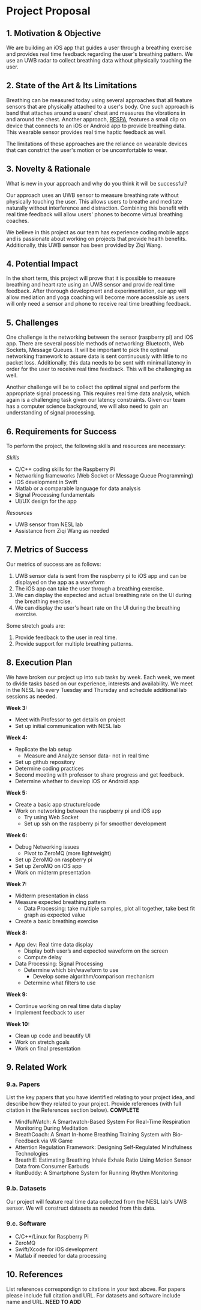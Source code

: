 # Project Proposal

## 1. Motivation & Objective

We are building an iOS app that guides a user through a breathing exercise and provides real time feedback regarding the user's breathing pattern. We use an UWB radar to collect breathing data without physically touching the user.

## 2. State of the Art & Its Limitations

Breathing can be measured today using several approaches that all feature sensors that are physically attached to a user's body. One such approach is band that attaches around a users' chest and measures the vibrations in and around the chest. Another approach, [RESPA](https://www.zansors.com/respa), features a small clip on device that connects to an iOS or Android app to provide breathing data. This wearable sensor provides real time haptic feedback as well.

The limitations of these approaches are the reliance on wearable devices that can constrict the user's motion or be uncomfortable to wear.

## 3. Novelty & Rationale

What is new in your approach and why do you think it will be successful?

Our approach uses an UWB sensor to measure breathing rate without physically touching the user. This allows users to breathe and meditate naturally without interference and distraction. Combining this benefit with real time feedback will allow users' phones to become virtual breathing coaches. 

We believe in this project as our team has experience coding mobile apps and is passionate about working on projects that provide health benefits. Additionally, this UWB sensor has been provided by Ziqi Wang.

## 4. Potential Impact

In the short term, this project will prove that it is possible to measure breathing and heart rate using an UWB sensor and provide real time feedback. After thorough development and experimentation, our app will allow mediation and yoga coaching will become more accessible as users will only need a sensor and phone to receive real time breathing feedback.

## 5. Challenges

One challenge is the networking between the sensor (raspberry pi) and iOS app. There are several possible methods of networking: Bluetooth, Web Sockets, Message Queues. It will be important to pick the optimal networking framework to assure data is sent continuously with little to no packet loss. Additionally, this data needs to be sent with minimal latency in order for the user to receive real time feedback. This will be challenging as well.

Another challenge will be to collect the optimal signal and perform the appropriate signal processing. This requires real time data analysis, which again is a challenging task given our latency constraints. Given our team has a computer science background, we will also need to gain an understanding of signal processing.

## 6. Requirements for Success

To perform the project, the following skills and resources are necessary:

*Skills*
* C/C++ coding skills for the Raspberry Pi
* Networking frameworks (Web Socket or Message Queue Programming)
* iOS development in Swift
* Matlab or a comparable language for data analysis
* Signal Processing fundamentals
* UI/UX design for the app

*Resources*
* UWB sensor from NESL lab
* Assistance from Ziqi Wang as needed

## 7. Metrics of Success

Our metrics of success are as follows:
1. UWB sensor data is sent from the raspberry pi to iOS app and can be displayed on the app as a waveform
2. The iOS app can take the user through a breathing exercise.
3. We can display the expected and actual breathing rate on the UI during the breathing exercise.
4. We can display the user's heart rate on the UI during the breathing exercise.

Some stretch goals are:
1. Provide feedback to the user in real time.
2. Provide support for multiple breathing patterns.

## 8. Execution Plan

We have broken our project up into sub tasks by week. Each week, we meet to divide tasks based on our experience, interests and availability. We meet in the NESL lab every Tuesday and Thursday and schedule additional lab sessions as needed.

**Week 3:** 
* Meet with Professor to get details on project
* Set up initial communication with NESL lab

**Week 4:** 
* Replicate the lab setup
    * Measure and Analyze sensor data- not in real time 
* Set up github repository
* Determine coding practices
* Second meeting with professor to share progress and get feedback.
* Determine whether to develop iOS or Android app

**Week 5:** 
* Create a basic app structure/code
* Work on networking between the raspberry pi and iOS app
    * Try using Web Socket
    * Set up ssh on the raspberry pi for smoother development

**Week 6:** 
* Debug Networking issues
    * Pivot to ZeroMQ (more lightweight)
* Set up ZeroMQ on raspberry pi
* Set up ZeroMQ on iOS app
* Work on midterm presentation

**Week 7:** 
* Midterm presentation in class
* Measure expected breathing pattern
    * Data Processing: take multiple samples, plot all together, take best fit graph as expected value
* Create a basic breathing exercise

**Week 8:** 
* App dev: Real time data display
    * Display both user’s and expected waveform on the screen
    * Compute delay
* Data Processing: Signal Processing
    * Determine which bin/waveform to use
        * Develop some algorithm/comparison mechanism
    * Determine what filters to use

**Week 9:** 
* Continue working on real time data display
* Implement feedback to user

**Week 10:** 
* Clean up code and beautify UI
* Work on stretch goals
* Work on final presentation

## 9. Related Work

### 9.a. Papers

List the key papers that you have identified relating to your project idea, and describe how they related to your project. Provide references (with full citation in the References section below).
**COMPLETE**

* MindfulWatch: A Smartwatch-Based System For Real-Time Respiration Monitoring During Meditation
* BreathCoach: A Smart In-home Breathing Training System with Bio-Feedback via VR Game
* Attention Regulation Framework: Designing Self-Regulated Mindfulness Technologies
* BreathIE: Estimating Breathing Inhale Exhale Ratio Using Motion Sensor Data from Consumer Earbuds
* RunBuddy: A Smartphone System for Running Rhythm Monitoring


### 9.b. Datasets

Our project will feature real time data collected from the NESL lab's UWB sensor. We will construct datasets as needed from this data.

### 9.c. Software

* C/C++/Linux for Raspberry Pi
* ZeroMQ
* Swift/Xcode for iOS development
* Matlab if needed for data processing

## 10. References

List references correspondign to citations in your text above. For papers please include full citation and URL. For datasets and software include name and URL.
**NEED TO ADD**